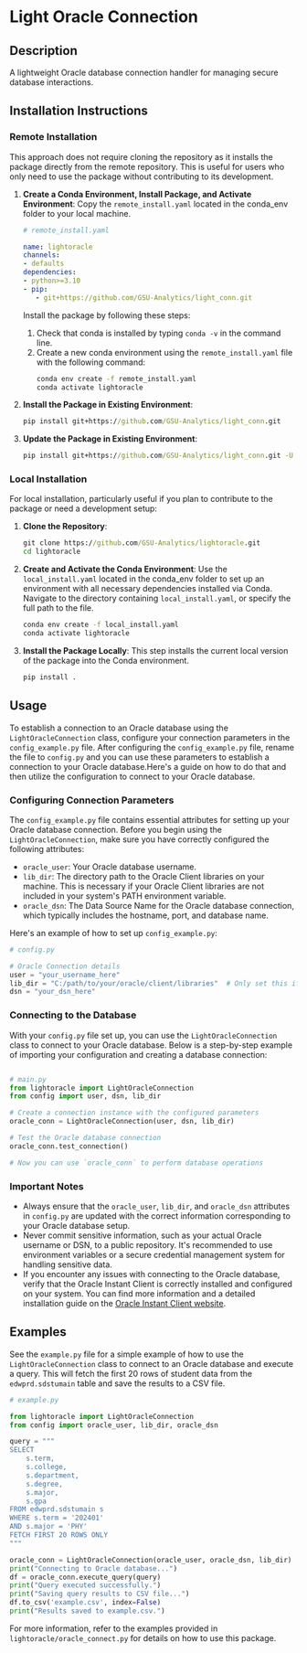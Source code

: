 # Light Oracle Connection

## Description
A lightweight Oracle database connection handler for managing secure database interactions.

## Installation Instructions

### Remote Installation

This approach does not require cloning the repository as it installs the package directly from the remote repository. This is useful 
for users who only need to use the package without contributing to its development.

1. **Create a Conda Environment, Install Package, and Activate Environment**:
   Copy the `remote_install.yaml` located in the conda_env folder to your local machine. 

   ```yaml
   # remote_install.yaml

   name: lightoracle
   channels:
   - defaults
   dependencies:
   - python>=3.10
   - pip:
      - git+https://github.com/GSU-Analytics/light_conn.git
   ```

   Install the package by following these steps: 
   1. Check that conda is installed by typing `conda -v` in the command line.
   2. Create a new conda environment using the `remote_install.yaml` file with the following command:
      ```cmd
      conda env create -f remote_install.yaml
      conda activate lightoracle
      ```

2. **Install the Package in Existing Environment**:
   ```cmd
   pip install git+https://github.com/GSU-Analytics/light_conn.git
   ```
3. **Update the Package in Existing Environment**:
   ```cmd
   pip install git+https://github.com/GSU-Analytics/light_conn.git -U
   ```

### Local Installation

For local installation, particularly useful if you plan to contribute to the package or need a development setup:

1. **Clone the Repository**:
   ```cmd
   git clone https://github.com/GSU-Analytics/lightoracle.git
   cd lightoracle
   ```

2. **Create and Activate the Conda Environment**:
   Use the `local_install.yaml` located in the conda_env folder to set up an environment with all necessary dependencies 
   installed via Conda. Navigate to the directory containing `local_install.yaml`, or specify the full path to the file.

   ```cmd
   conda env create -f local_install.yaml
   conda activate lightoracle
   ```

3. **Install the Package Locally**:
   This step installs the current local version of the package into the Conda environment.
   ```cmd
   pip install .
   ```

## Usage

To establish a connection to an Oracle database using the `LightOracleConnection` class, configure your connection parameters in the `config_example.py` file. After configuring the `config_example.py` file, rename the file to `config.py` and you can use these parameters to establish a connection to your Oracle database.Here's a guide on how to do that and then utilize the configuration to connect to your Oracle database.

### Configuring Connection Parameters

The `config_example.py` file contains essential attributes for setting up your Oracle database connection. Before you begin using the `LightOracleConnection`, make sure you have correctly configured the following attributes:

- `oracle_user`: Your Oracle database username.
- `lib_dir`: The directory path to the Oracle Client libraries on your machine. This is necessary if your Oracle Client libraries are not included in your system's PATH environment variable.
- `oracle_dsn`: The Data Source Name for the Oracle database connection, which typically includes the hostname, port, and database name.

Here's an example of how to set up `config_example.py`:

```python
# config.py

# Oracle Connection details
user = "your_username_here"
lib_dir = "C:/path/to/your/oracle/client/libraries"  # Only set this if necessary
dsn = "your_dsn_here"
```

### Connecting to the Database

With your `config.py` file set up, you can use the `LightOracleConnection` class to connect to your Oracle database. Below is a step-by-step example of importing your configuration and creating a database connection:

```python

# main.py
from lightoracle import LightOracleConnection
from config import user, dsn, lib_dir

# Create a connection instance with the configured parameters
oracle_conn = LightOracleConnection(user, dsn, lib_dir)

# Test the Oracle database connection
oracle_conn.test_connection()

# Now you can use `oracle_conn` to perform database operations
```

### Important Notes

- Always ensure that the `oracle_user`, `lib_dir`, and `oracle_dsn` attributes in `config.py` are updated with the correct information corresponding to your Oracle database setup.
- Never commit sensitive information, such as your actual Oracle username or DSN, to a public repository. It's recommended to use environment variables or a secure credential management system for handling sensitive data.
- If you encounter any issues with connecting to the Oracle database, verify that the Oracle Instant Client is correctly installed and configured on your system. You can find more information and a detailed installation guide on the [Oracle Instant Client website](https://www.oracle.com/database/technologies/instant-client.html).

## Examples

See the `example.py` file for a simple example of how to use the `LightOracleConnection` class to connect to an Oracle database and execute a query. This will fetch the first 20 rows of student data from the `edwprd.sdstumain` table and save the results to a CSV file.

```python
# example.py

from lightoracle import LightOracleConnection
from config import oracle_user, lib_dir, oracle_dsn

query = """
SELECT
    s.term,
    s.college, 
    s.department,
    s.degree,
    s.major,
    s.gpa
FROM edwprd.sdstumain s
WHERE s.term = '202401'
AND s.major = 'PHY'
FETCH FIRST 20 ROWS ONLY
"""

oracle_conn = LightOracleConnection(oracle_user, oracle_dsn, lib_dir)
print("Connecting to Oracle database...")
df = oracle_conn.execute_query(query)
print("Query executed successfully.")
print("Saving query results to CSV file...")
df.to_csv('example.csv', index=False)
print("Results saved to example.csv.")
```

For more information, refer to the examples provided in `lightoracle/oracle_connect.py` for details on how to use this package.

